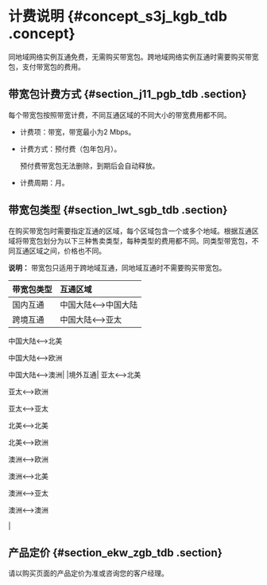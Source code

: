 # 计费说明 {#concept_s3j_kgb_tdb .concept}

同地域网络实例互通免费，无需购买带宽包。跨地域网络实例互通时需要购买带宽包，支付带宽包的费用。

## 带宽包计费方式 {#section_j11_pgb_tdb .section}

每个带宽包按照带宽计费，不同互通区域的不同大小的带宽费用都不同。

-   计费项：带宽，带宽最小为2 Mbps。
-   计费方式：预付费（包年包月）。

    预付费带宽包无法删除，到期后会自动释放。

-   计费周期：月。

## 带宽包类型 {#section_lwt_sgb_tdb .section}

在购买带宽包时需要指定互通的区域，每个区域包含一个或多个地域。根据互通区域将带宽包划分为以下三种售卖类型，每种类型的费用都不同。同类型带宽包，不同互通区域之间，价格也不同。

**说明：** 带宽包只适用于跨地域互通，同地域互通时不需要购买带宽包。

|带宽包类型|互通区域|
|:----|:---|
|国内互通|中国大陆<——\>中国大陆|
|跨境互通|中国大陆<——\>亚太

中国大陆<——\>北美

中国大陆<——\>欧洲

中国大陆<——\>澳洲|
|境外互通| 亚太<——\>北美

 亚太<——\>欧洲

 亚太<——\>亚太

 北美<——\>北美

 北美<——\>欧洲

 澳洲<——\>欧洲

 澳洲<——\>北美

 澳洲<——\>亚太

 澳洲<——\>澳洲

 |

## 产品定价 {#section_ekw_zgb_tdb .section}

请以购买页面的产品定价为准或咨询您的客户经理。

